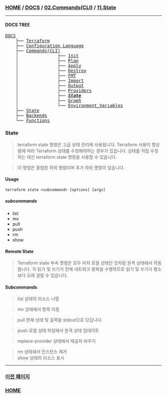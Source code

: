 ### [HOME](https://github.com/MZCMSC/Terraform/blob/main/README.md) / [DOCS](https://github.com/MZCMSC/Terraform/blob/main/DOCS/README.md) / [02.Commands(CLI)](<https://github.com/MZCMSC/Terraform/blob/main/DOCS/02_Commands(CLI)/README.md>) / [11.State](<https://github.com/MZCMSC/Terraform/blob/main/DOCS/02_Commands(CLI)/11_State/README.md>)

---

#### DOCS TREE

<pre>
<a href = "https://github.com/MZCMSC/Terraform/blob/main/DOCS/README.md">DOCS</a>
    ├── <a href = "https://github.com/MZCMSC/Terraform/blob/main/DOCS/00_Terraform/README.md">Terraform</a>
    ├── <a href = "https://github.com/MZCMSC/Terraform/blob/main/DOCS/01_Configuration_Language/README.md">Configuration Language</a>
    ├── <a href ="https://github.com/MZCMSC/Terraform/blob/main/DOCS/02_Commands(CLI)/README.md">Commands(CLI)</a>
    │               ├── <a href = "https://github.com/MZCMSC/Terraform/blob/main/DOCS/02_Commands(CLI)/01_Init/README.md">Init</a>
    │               ├── <a href = "https://github.com/MZCMSC/Terraform/blob/main/DOCS/02_Commands(CLI)/02_Plan/README.md">Plan</a>
    │               ├── <a href = "https://github.com/MZCMSC/Terraform/blob/main/DOCS/02_Commands(CLI)/03_Apply/README.md">Apply</a>
    │               ├── <a href = "https://github.com/MZCMSC/Terraform/blob/main/DOCS/02_Commands(CLI)/04_Destroy/README.md">Destroy</a>
    │               ├── <a href = "https://github.com/MZCMSC/Terraform/blob/main/DOCS/02_Commands(CLI)/05_FMT/README.md">FMT</a>
    │               ├── <a href = "https://github.com/MZCMSC/Terraform/blob/main/DOCS/02_Commands(CLI)/06_Import/README.md">Import</a>
    │               ├── <a href = "https://github.com/MZCMSC/Terraform/blob/main/DOCS/02_Commands(CLI)/07_Output/README.md">Output</a>
    │               ├── <a href = "https://github.com/MZCMSC/Terraform/blob/main/DOCS/02_Commands(CLI)/08_Providers/README.md">Providers</a>
    │               ├── <i><b><a href = "https://github.com/MZCMSC/Terraform/blob/main/DOCS/02_Commands(CLI)/09_State/README.md">State</a></b></i>
    │               ├── <a href = "https://github.com/MZCMSC/Terraform/blob/main/DOCS/02_Commands(CLI)/10_Graph/README.md">Graph</a>
    │               └── <a href = "https://github.com/MZCMSC/Terraform/blob/main/DOCS/02_Commands(CLI)/11_Environment_Variables/README.md">Environment_Variables</a>
    ├── <a href = "https://github.com/MZCMSC/Terraform/blob/main/DOCS/03_State/README.md">State</a>
    ├── <a href = "https://github.com/MZCMSC/Terraform/blob/main/DOCS/04_Backends/README.md">Backends</a>
    └── <a href = "https://github.com/MZCMSC/Terraform/blob/main/DOCS/05_Functions/README.md">Functions</a>
</pre>

### State

> terraform state 명령은 고급 상태 관리에 사용됩니다. Terraform 사용이 향상됨에 따라 Terraform 상태를 수정해야하는 경우가 있습니다. 상태를 직접 수정하는 대신 terraform state 명령을 사용할 수 있습니다.

> 이 명령은 중첩된 하위 명령이며 추가 하위 명령이 있습니다.

#### Usage

```
terraform state <subcommand> [options] [args]
```

##### subcommands

- list
- mv
- pull
- push
- rm
- show

#### Remote State

> Terraform state 부속 명령은 모두 마치 로컬 상태인 것처럼 원격 상태에서 작동합니다. 각 읽기 및 쓰기가 전체 네트워크 왕복을 수행하므로 읽기 및 쓰기가 평소보다 오래 걸릴 수 있습니다.

#### Subcommands

> list 상태의 리소스 나열

> mv 상태에서 항목 이동

> pull 현재 상태 및 출력을 stdout으로 당깁니다.

> push 로컬 상태 파일에서 원격 상태 업데이트

> replace-provider 상태에서 제공자 바꾸기

> rm 상태에서 인스턴스 제거  
> show 상태의 리소스 표시

---

### [이전 페이지](<https://github.com/MZCMSC/Terraform/blob/main/DOCS/02_Commands(CLI)/10_Providers/README.md>)

### [HOME](https://github.com/MZCMSC/Terraform/blob/main/README.md)
